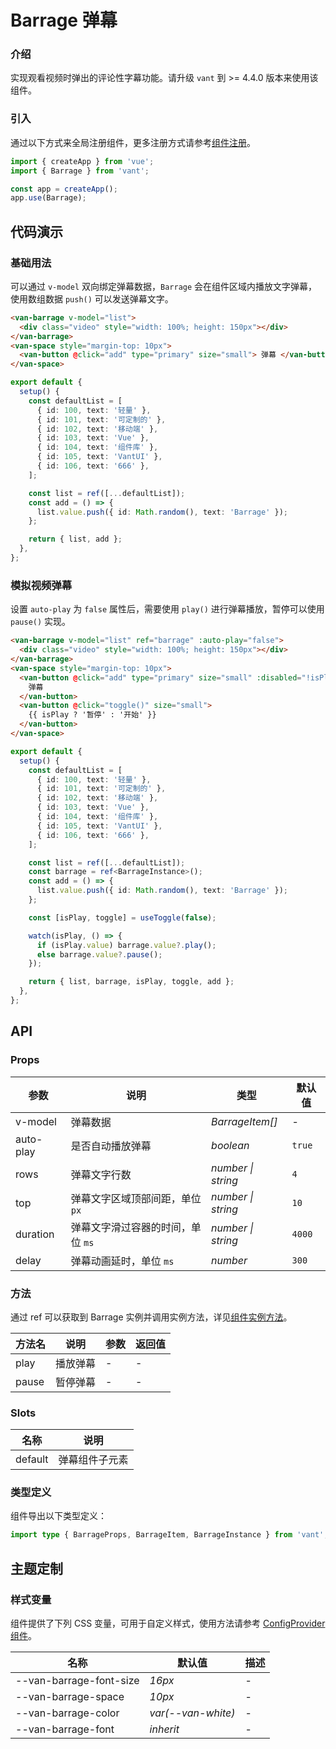 # Barrage 弹幕

### 介绍

实现观看视频时弹出的评论性字幕功能。请升级 `vant` 到 >= 4.4.0 版本来使用该组件。

### 引入

通过以下方式来全局注册组件，更多注册方式请参考[组件注册](#/zh-CN/advanced-usage#zu-jian-zhu-ce)。

```js
import { createApp } from 'vue';
import { Barrage } from 'vant';

const app = createApp();
app.use(Barrage);
```

## 代码演示

### 基础用法

可以通过 `v-model` 双向绑定弹幕数据，`Barrage` 会在组件区域内播放文字弹幕，使用数组数据 `push()` 可以发送弹幕文字。

```html
<van-barrage v-model="list">
  <div class="video" style="width: 100%; height: 150px"></div>
</van-barrage>
<van-space style="margin-top: 10px">
  <van-button @click="add" type="primary" size="small"> 弹幕 </van-button>
</van-space>
```

```ts
export default {
  setup() {
    const defaultList = [
      { id: 100, text: '轻量' },
      { id: 101, text: '可定制的' },
      { id: 102, text: '移动端' },
      { id: 103, text: 'Vue' },
      { id: 104, text: '组件库' },
      { id: 105, text: 'VantUI' },
      { id: 106, text: '666' },
    ];

    const list = ref([...defaultList]);
    const add = () => {
      list.value.push({ id: Math.random(), text: 'Barrage' });
    };

    return { list, add };
  },
};
```

### 模拟视频弹幕

设置 `auto-play` 为 `false` 属性后，需要使用 `play()` 进行弹幕播放，暂停可以使用 `pause()` 实现。

```html
<van-barrage v-model="list" ref="barrage" :auto-play="false">
  <div class="video" style="width: 100%; height: 150px"></div>
</van-barrage>
<van-space style="margin-top: 10px">
  <van-button @click="add" type="primary" size="small" :disabled="!isPlay">
    弹幕
  </van-button>
  <van-button @click="toggle()" size="small">
    {{ isPlay ? '暂停' : '开始' }}
  </van-button>
</van-space>
```

```ts
export default {
  setup() {
    const defaultList = [
      { id: 100, text: '轻量' },
      { id: 101, text: '可定制的' },
      { id: 102, text: '移动端' },
      { id: 103, text: 'Vue' },
      { id: 104, text: '组件库' },
      { id: 105, text: 'VantUI' },
      { id: 106, text: '666' },
    ];

    const list = ref([...defaultList]);
    const barrage = ref<BarrageInstance>();
    const add = () => {
      list.value.push({ id: Math.random(), text: 'Barrage' });
    };

    const [isPlay, toggle] = useToggle(false);

    watch(isPlay, () => {
      if (isPlay.value) barrage.value?.play();
      else barrage.value?.pause();
    });

    return { list, barrage, isPlay, toggle, add };
  },
};
```

## API

### Props

| 参数      | 说明                              | 类型               | 默认值 |
| --------- | --------------------------------- | ------------------ | ------ |
| v-model   | 弹幕数据                          | _BarrageItem[]_    | -      |
| auto-play | 是否自动播放弹幕                  | _boolean_          | `true` |
| rows      | 弹幕文字行数                      | _number \| string_ | `4`    |
| top       | 弹幕文字区域顶部间距，单位 `px`   | _number \| string_ | `10`   |
| duration  | 弹幕文字滑过容器的时间，单位 `ms` | _number \| string_ | `4000` |
| delay     | 弹幕动画延时，单位 `ms`           | _number_           | `300`  |

### 方法

通过 ref 可以获取到 Barrage 实例并调用实例方法，详见[组件实例方法](#/zh-CN/advanced-usage#zu-jian-shi-li-fang-fa)。

| 方法名 | 说明     | 参数 | 返回值 |
| ------ | -------- | ---- | ------ |
| play   | 播放弹幕 | -    | -      |
| pause  | 暂停弹幕 | -    | -      |

### Slots

| 名称    | 说明           |
| ------- | -------------- |
| default | 弹幕组件子元素 |

### 类型定义

组件导出以下类型定义：

```ts
import type { BarrageProps, BarrageItem, BarrageInstance } from 'vant';
```

## 主题定制

### 样式变量

组件提供了下列 CSS 变量，可用于自定义样式，使用方法请参考 [ConfigProvider 组件](#/zh-CN/config-provider)。

| 名称                    | 默认值             | 描述 |
| ----------------------- | ------------------ | ---- |
| --van-barrage-font-size | _16px_             | -    |
| --van-barrage-space     | _10px_             | -    |
| --van-barrage-color     | _var(--van-white)_ | -    |
| --van-barrage-font      | _inherit_          | -    |
